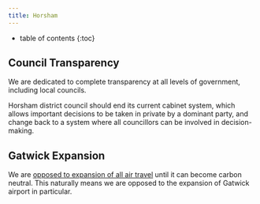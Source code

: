 ```yaml
---
title: Horsham
---
```

* table of contents 
{:toc}

## Council Transparency

We are dedicated to complete transparency at all levels of government, including 
local councils.

Horsham district council should end its current cabinet system, which allows important
decisions to be taken in private by a dominant party, and change back to a system where 
all councillors can be involved in decision-making.

## Gatwick Expansion

We are [opposed to expansion of all air travel](/manifesto/transport.html#end-uk-airport-expansion)
until it can become carbon neutral. This naturally means we are opposed to the 
expansion of Gatwick airport in particular.
